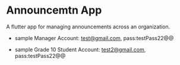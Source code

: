 
# Announcemtn App

A flutter app for managing announcements across an organization.
* sample Manager Account: test@gmail.com, pass:testPass22@@

* sample Grade 10 Student Account: test2@gmail.com, pass:testPass22@@
